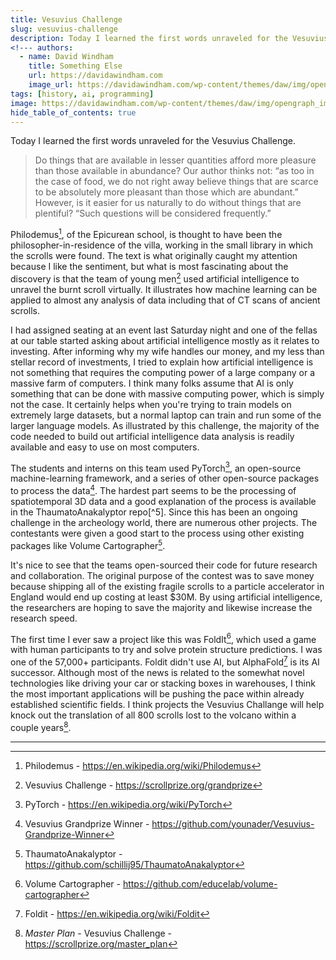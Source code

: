 ```yaml
---
title: Vesuvius Challenge
slug: vesuvius-challenge
description: Today I learned the first words unraveled for the Vesuvius Challenge.
<!--- authors:
  - name: David Windham
    title: Something Else
    url: https://davidawindham.com
    image_url: https://davidawindham.com/wp-content/themes/daw/img/opengraph_image.jpg -->
tags: [history, ai, programming]
image: https://davidawindham.com/wp-content/themes/daw/img/opengraph_image.jpg
hide_table_of_contents: true
---
```


Today I learned the first words unraveled for the Vesuvius Challenge.

<!--truncate-->

>Do things that are available in lesser quantities afford more pleasure than those available in abundance? Our author thinks not: “as too in the case of food, we do not right away believe things that are scarce to be absolutely more pleasant than those which are abundant.” However, is it easier for us naturally to do without things that are plentiful? “Such questions will be considered frequently.”


Philodemus[^1], of the Epicurean school, is thought to have been the philosopher-in-residence of the villa, working in the small library in which the scrolls were found. The text is what originally caught my attention because I like the sentiment, but what is most fascinating about the discovery is that the team of young men[^2] used artificial intelligence to unravel the burnt scroll virtually. It illustrates how machine learning can be applied to almost any analysis of data including that of CT scans of ancient scrolls.

I had assigned seating at an event last Saturday night and one of the fellas at our table started asking about artificial intelligence mostly as it relates to investing. After informing why my wife handles our money, and my less than stellar record of investments, I tried to explain how artificial intelligence is not something that requires the computing power of a large company or a massive farm of computers. I think many folks assume that AI is only something that can be done with massive computing power, which is simply not the case. It certainly helps when you're trying to train models on extremely large datasets, but a normal laptop can train and run some of the larger language models. As illustrated by this challenge, the majority of the code needed to build out artificial intelligence data analysis is readily available and easy to use on most computers.

The students and interns on this team used PyTorch[^3], an open-source machine-learning framework, and a series of other open-source packages to process the data[^4]. The hardest part seems to be the processing of spatiotemporal 3D data and a good explanation of the process is available in the ThaumatoAnakalyptor repo[^5]. Since this has been an ongoing challenge in the archeology world, there are numerous other projects. The contestants were given a good start to the process using other existing packages like Volume Cartographer[^6].

It's nice to see that the teams open-sourced their code for future research and collaboration. The original purpose of the contest was to save money because shipping all of the existing fragile scrolls to a particle accelerator in England would end up costing at least $30M. By using artificial intelligence, the researchers are hoping to save the majority and likewise increase the research speed. 

The first time I ever saw a project like this was FoldIt[^7], which used a game with human participants to try and solve protein structure predictions. I was one of the 57,000+ participants. Foldit didn't use AI, but AlphaFold[^8] is its AI successor. Although most of the news is related to the somewhat novel technologies like driving your car or stacking boxes in warehouses, I think the most important applications will be pushing the pace within already established scientific fields. I think projects the Vesuvius Challange will help knock out the translation of all 800 scrolls lost to the volcano within a couple years[^9].

---

[^1]: Philodemus - https://en.wikipedia.org/wiki/Philodemus 
[^2]: Vesuvius Challenge - https://scrollprize.org/grandprize
[^3]: PyTorch - https://en.wikipedia.org/wiki/PyTorch
[^4]: Vesuvius Grandprize Winner - https://github.com/younader/Vesuvius-Grandprize-Winner
[^6]: ThaumatoAnakalyptor - https://github.com/schillij95/ThaumatoAnakalyptor
[^7]: Volume Cartographer - https://github.com/educelab/volume-cartographer
[^8]: Foldit - https://en.wikipedia.org/wiki/Foldit
[^8]: AlphaFold - https://en.wikipedia.org/wiki/AlphaFold
[^9]: _Master Plan_ - Vesuvius Challenge - https://scrollprize.org/master_plan